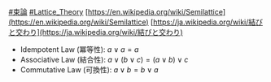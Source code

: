 [#束論](束論) [#Lattice_Theory](Lattice_Theory)
[https://en.wikipedia.org/wiki/Semilattice](https://en.wikipedia.org/wiki/Semilattice)
[https://ja.wikipedia.org/wiki/結びと交わり](https://ja.wikipedia.org/wiki/結びと交わり)

- Idempotent Law (冪等性): $a \vee a = a$ 
- Associative Law (結合性): $a \vee (b \vee c) = (a \vee b) \vee c$
- Commutative Law (可換性): $a \vee b = b \vee a$
